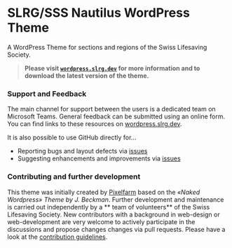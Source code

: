 # SLRG/SSS Nautilus WordPress Theme

A WordPress Theme for sections and regions of the Swiss Lifesaving Society.

> **Please visit [`wordpress.slrg.dev`](https://wordpress.slrg.dev) for more information and to download the latest version of the theme.**

### Support and Feedback

The main channel for support between the users is a dedicated team on Microsoft Teams. General feedback can be submitted using an online form. You can find links to these resources
on [wordpress.slrg.dev](https://wordpress.slrg.dev).

It is also possible to use GitHub directly for...

* Reporting bugs and layout defects via [issues](https://github.com/slrg-sss/nautilus-wp-theme/issues)
* Suggesting enhancements and improvements via [issues](https://github.com/slrg-sss/nautilus-wp-theme/issues)

### Contributing and further development

This theme was initially created by [Pixelfarm](https://www.pixelfarm.ch) based on the *«Naked Wordpress» Theme by J. Beckman*. Further development and maintenance is carried out independently by a **
team of volunteers** of the Swiss Lifesaving Society. New contributors with a background in web-design or web-development are very welcome to actively participate in the discussions and propose
changes changes via pull requests. Please have a look at the [contribution guidelines](CONTRIBUTING.md).

